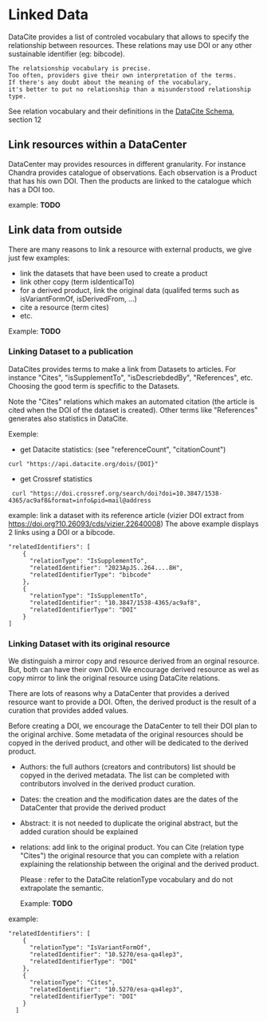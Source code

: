 # Linked Data

DataCite provides a list of controled vocabulary that allows to specify the relationship between resources.
These relations may use DOI or any other sustainable identifier (eg: bibcode).

```
The relatsionship vocabulary is precise.
Too often, providers give their own interpretation of the terms.
If there's any doubt about the meaning of the vocabulary,
it's better to put no relationship than a misunderstood relationship type.
```

See relation vocabulary and their definitions in the [DataCite Schema](https://datacite-metadata-schema.readthedocs.io/_/downloads/en/4.5/pdf/), section 12

## Link resources within a DataCenter
DataCenter may provides resources in different granularity. For instance Chandra provides catalogue of observations. Each observation is a Product that has his own DOI.
Then the products are linked to the catalogue which has a DOI too.

example: **TODO**

## Link data from outside
There are many reasons to link a resource with external products, we give just few examples:

- link the datasets that have been used to create a product 
- link other copy (term isIdenticalTo)
- for a derived product, link the original data (qualifed terms such as isVariantFormOf,  isDerivedFrom, ...)
- cite a resource (term cites)
- etc.

Example: **TODO**

### Linking Dataset to a publication
DataCites provides terms to make a link from Datasets to articles. For instance "Cites", "isSupplementTo", "isDescriebdedBy", "References", etc.
Choosing the good term is specfific to the Datasets. 

Note the "Cites" relations which makes an automated citation (the article is cited when the DOI of the dataset is created). 
Other terms like "References" generates also statistics in DataCite.

Exemple: 
- get Datacite statistics:  (see "referenceCount", "citationCount")
```
curl "https://api.datacite.org/dois/{DOI}"
```

- get Crossref statistics
```
 curl "https://doi.crossref.org/search/doi?doi=10.3847/1538-4365/ac9af8&format=info&pid=mail@address
```



example: link a dataset with its reference article (vizier DOI extract from https://doi.org?10.26093/cds/vizier.22640008)
The above example displays 2 links using a DOI or a bibcode.

```
"relatedIdentifiers": [
    {
      "relationType": "IsSupplementTo",
      "relatedIdentifier": "2023ApJS..264....8H",
      "relatedIdentifierType": "bibcode"
    },
    {
      "relationType": "IsSupplementTo",
      "relatedIdentifier": "10.3847/1538-4365/ac9af8",
      "relatedIdentifierType": "DOI"
    }
]
```

### Linking Dataset with its original resource
We distinguish a mirror copy and resource derived from an orginal resource.
But, both can have their own DOI. We encourage derived resource as wel as copy mirror to link the original resource using DataCite relations.

There are lots of reasons why a DataCenter that provides a derived resource want to provide a DOI. 
Often, the derived product is the result of a curation that provides added values.

Before creating a DOI, we encourage the DataCenter to tell their DOI plan to the original archive.
Some metadata of the original resources should be copyed in the derived product, and other will be dedicated to the derived product.

- Authors: the full authors (creators and contributors) list should be copyed in the derived metadata. The list can be completed with contributors involved in the derived product curation.
- Dates: the creation and the modification dates are the dates of the DataCenter that provide the derived product
- Abstract: it is not needed to duplicate the original abstract, but the added curation should be explained
- relations: add link to the original product. 
  You can Cite (relation type "Cites") the original resource that you can complete with a relation explaining the relationship between the original and the derived product.

  Please : refer to the DataCite relationType vocabulary and do not extrapolate the semantic.

  Example: **TODO**


example:
```
"relatedIdentifiers": [
    {
      "relationType": "IsVariantFormOf",
      "relatedIdentifier": "10.5270/esa-qa4lep3",
      "relatedIdentifierType": "DOI"
    },
    {
      "relationType": "Cites",
      "relatedIdentifier": "10.5270/esa-qa4lep3",
      "relatedIdentifierType": "DOI"
    }
  ]
```

